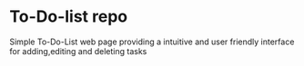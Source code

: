 # To-Do-list repo
 Simple To-Do-List web page providing a intuitive and user friendly interface for adding,editing and deleting tasks

